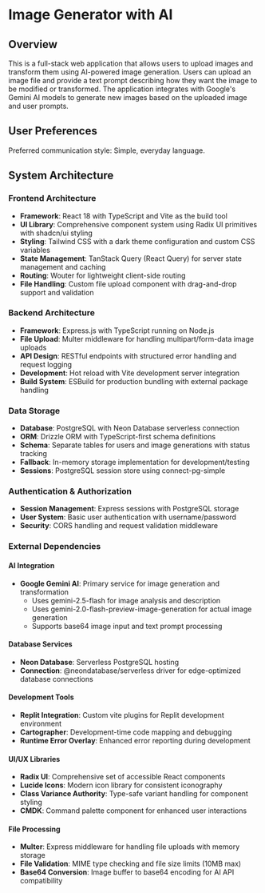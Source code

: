 # Image Generator with AI

## Overview

This is a full-stack web application that allows users to upload images and transform them using AI-powered image generation. Users can upload an image file and provide a text prompt describing how they want the image to be modified or transformed. The application integrates with Google's Gemini AI models to generate new images based on the uploaded image and user prompts.

## User Preferences

Preferred communication style: Simple, everyday language.

## System Architecture

### Frontend Architecture
- **Framework**: React 18 with TypeScript and Vite as the build tool
- **UI Library**: Comprehensive component system using Radix UI primitives with shadcn/ui styling
- **Styling**: Tailwind CSS with a dark theme configuration and custom CSS variables
- **State Management**: TanStack Query (React Query) for server state management and caching
- **Routing**: Wouter for lightweight client-side routing
- **File Handling**: Custom file upload component with drag-and-drop support and validation

### Backend Architecture
- **Framework**: Express.js with TypeScript running on Node.js
- **File Upload**: Multer middleware for handling multipart/form-data image uploads
- **API Design**: RESTful endpoints with structured error handling and request logging
- **Development**: Hot reload with Vite development server integration
- **Build System**: ESBuild for production bundling with external package handling

### Data Storage
- **Database**: PostgreSQL with Neon Database serverless connection
- **ORM**: Drizzle ORM with TypeScript-first schema definitions
- **Schema**: Separate tables for users and image generations with status tracking
- **Fallback**: In-memory storage implementation for development/testing
- **Sessions**: PostgreSQL session store using connect-pg-simple

### Authentication & Authorization
- **Session Management**: Express sessions with PostgreSQL storage
- **User System**: Basic user authentication with username/password
- **Security**: CORS handling and request validation middleware

### External Dependencies

#### AI Integration
- **Google Gemini AI**: Primary service for image generation and transformation
  - Uses gemini-2.5-flash for image analysis and description
  - Uses gemini-2.0-flash-preview-image-generation for actual image generation
  - Supports base64 image input and text prompt processing

#### Database Services
- **Neon Database**: Serverless PostgreSQL hosting
- **Connection**: @neondatabase/serverless driver for edge-optimized database connections

#### Development Tools
- **Replit Integration**: Custom vite plugins for Replit development environment
- **Cartographer**: Development-time code mapping and debugging
- **Runtime Error Overlay**: Enhanced error reporting during development

#### UI/UX Libraries
- **Radix UI**: Comprehensive set of accessible React components
- **Lucide Icons**: Modern icon library for consistent iconography
- **Class Variance Authority**: Type-safe variant handling for component styling
- **CMDK**: Command palette component for enhanced user interactions

#### File Processing
- **Multer**: Express middleware for handling file uploads with memory storage
- **File Validation**: MIME type checking and file size limits (10MB max)
- **Base64 Conversion**: Image buffer to base64 encoding for AI API compatibility